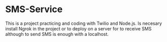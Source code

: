 # SMS-Service
This is a project practicing and coding with Twilio and Node.js.
Is necesary install Ngrok in the project or to deploy on a server for to receive SMS although to send SMS is enough with a localhost.  
